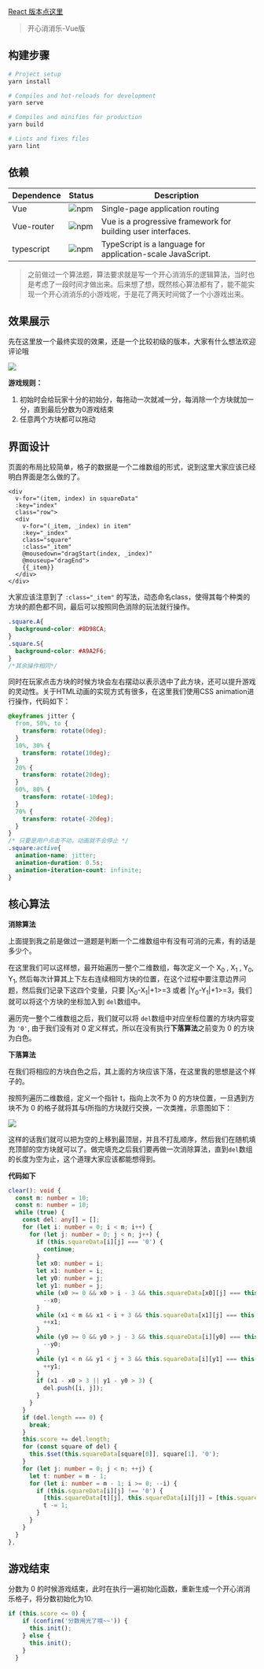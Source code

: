 [React 版本点这里](https://github.com/jacob-lcs/FE-BLOG/blob/master/pages/xxle.js)

> 开心消消乐-Vue版

## 构建步骤

```bash
# Project setup
yarn install

# Compiles and hot-reloads for development
yarn serve

# Compiles and minifies for production
yarn build

# Lints and fixes files
yarn lint
```

## 依赖

| Dependence | Status                                          | Description                                                  |
| ---------- | ----------------------------------------------- | ------------------------------------------------------------ |
| Vue        | ![npm](https://img.shields.io/npm/v/vue)        | Single-page application routing                              |
| Vue-router | ![npm](https://img.shields.io/npm/v/vue-router) | Vue is a progressive framework for building user interfaces. |
| typescript | ![npm](https://img.shields.io/npm/v/typescript) | TypeScript is a language for application-scale JavaScript. |

> 之前做过一个算法题，算法要求就是写一个开心消消乐的逻辑算法，当时也是考虑了一段时间才做出来。后来想了想，既然核心算法都有了，能不能实现一个开心消消乐的小游戏呢，于是花了两天时间做了一个小游戏出来。

## 效果展示

先在这里放一个最终实现的效果，还是一个比较初级的版本，大家有什么想法欢迎评论哦

![](https://github.com/lcs1998/HappyEliminate/blob/master/assets/%E5%BC%80%E5%BF%83%E6%B6%88%E6%B6%88%E4%B9%90%E6%BC%94%E7%A4%BA.gif?raw=true)


**游戏规则：**

1. 初始时会给玩家十分的初始分，每拖动一次就减一分，每消除一个方块就加一分，直到最后分数为0游戏结束
2. 任意两个方块都可以拖动

## 界面设计

页面的布局比较简单，格子的数据是一个二维数组的形式，说到这里大家应该已经明白界面是怎么做的了。

```Vue
<div
  v-for="(item, index) in squareData"
  :key="index"
  class="row">
  <div
    v-for="(_item, _index) in item"
    :key="_index"
    class="square"
    :class="_item"
    @mousedown="dragStart(index, _index)"
    @mouseup="dragEnd">
    {{_item}}
  </div>
</div>
```

大家应该注意到了 `:class="_item"` 的写法，动态命名class，使得其每个种类的方块的颜色都不同，最后可以按照同色消除的玩法就行操作。

```CSS
.square.A{
  background-color: #8D98CA;
}
.square.S{
  background-color: #A9A2F6;
}
/*其余操作相同*/
```

同时在玩家点击方块的时候方块会左右摆动以表示选中了此方块，还可以提升游戏的灵动性。关于HTML动画的实现方式有很多，在这里我们使用CSS animation进行操作，代码如下：

```CSS
@keyframes jitter {
  from, 50%, to {
    transform: rotate(0deg);
  }
  10%, 30% {
    transform: rotate(10deg);
  }
  20% {
    transform: rotate(20deg);
  }
  60%, 80% {
    transform: rotate(-10deg);
  }
  70% {
    transform: rotate(-20deg);
  }
}
/* 只要是用户点击不动，动画就不会停止 */
.square:active{
  animation-name: jitter;
  animation-duration: 0.5s;
  animation-iteration-count: infinite;
}
```

## 核心算法

**消除算法**

上面提到我之前是做过一道题是判断一个二维数组中有没有可消的元素，有的话是多少个。

在这里我们可以这样想，最开始遍历一整个二维数组，每次定义一个 X<sub>0</sub> , X<sub>1</sub> , Y<sub>0</sub>, Y<sub>1</sub>, 然后每次计算其上下左右连续相同方块的位置，在这个过程中要注意边界问题，然后我们记录下这四个变量，只要 |X<sub>0</sub>-X<sub>1</sub>|+1>=3 或者 |Y<sub>0</sub>-Y<sub>1</sub>|+1>=3，我们就可以将这个方块的坐标加入到 `del`数组中。

遍历完一整个二维数组之后，我们就可以将 `del`数组中对应坐标位置的方块内容变为 `'0'`, 由于我们没有对 0 定义样式，所以在没有执行**下落算法**之前变为 0 的方块为白色。

**下落算法**

在我们将相应的方块白色之后，其上面的方块应该下落，在这里我的思想是这个样子的。

按照列遍历二维数组，定义一个指针 t，指向上次不为 0 的方块位置，一旦遇到方块不为 0 的格子就将其与t所指的方块就行交换，一次类推，示意图如下：

![](https://github.com/lcs1998/HappyEliminate/blob/master/assets/1571719002046.png?raw=true)

这样的话我们就可以把为空的上移到最顶层，并且不打乱顺序，然后我们在随机填充顶部的空方块就可以了。做完填充之后我们要再做一次消除算法，直到`del`数组的长度为空为止，这个道理大家应该都能想得到。

**代码如下**

```typescript
clear(): void {
  const m: number = 10;
  const n: number = 10;
  while (true) {
    const del: any[] = [];
    for (let i: number = 0; i < m; i++) {
      for (let j: number = 0; j < n; j++) {
        if (this.squareData[i][j] === '0') {
          continue;
        }
        let x0: number = i;
        let x1: number = i;
        let y0: number = j;
        let y1: number = j;
        while (x0 >= 0 && x0 > i - 3 && this.squareData[x0][j] === this.squareData[i][j]) {
          --x0;
        }
        while (x1 < m && x1 < i + 3 && this.squareData[x1][j] === this.squareData[i][j]) {
          ++x1;
        }
        while (y0 >= 0 && y0 > j - 3 && this.squareData[i][y0] === this.squareData[i][j]) {
          --y0;
        }
        while (y1 < n && y1 < j + 3 && this.squareData[i][y1] === this.squareData[i][j]) {
          ++y1;
        }
        if (x1 - x0 > 3 || y1 - y0 > 3) {
          del.push([i, j]);
        }
      }
    }
    if (del.length === 0) {
      break;
    }
    this.score += del.length;
    for (const square of del) {
      this.$set(this.squareData[square[0]], square[1], '0');
    }
    for (let j: number = 0; j < n; ++j) {
      let t: number = m - 1;
      for (let i: number = m - 1; i >= 0; --i) {
        if (this.squareData[i][j] !== '0') {
          [this.squareData[t][j], this.squareData[i][j]] = [this.squareData[i][j], this.squareData[t][j]];
          t -= 1;
        }
      }
    }
  }
},
```

## 游戏结束

分数为 0 的时候游戏结束，此时在执行一遍初始化函数，重新生成一个开心消消乐格子，将分数初始化为10.

```js
if (this.score <= 0) {
    if (confirm('分数用光了哦~~')) {
      this.init();
    } else {
      this.init();
    }
  }
```
